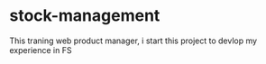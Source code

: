 # stock-management
This traning web product manager, i start this project to devlop my experience in FS 
